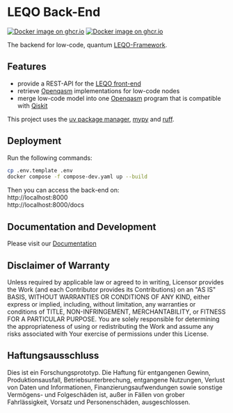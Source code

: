 # LEQO Back-End

[![Docker image on ghcr.io](https://img.shields.io/badge/Docker-GitHub%20Container%20Registry-green?style=flat&logo=docker&logoColor=%23fff)](https://github.com/LEQO-Framework/leqo-backend/pkgs/container/leqo-backend)
[![Docker image on ghcr.io](https://img.shields.io/badge/Docker-GitHub%20Container%20Registry-green?style=flat&logo=docker&logoColor=%23fff)](https://github.com/LEQO-Framework/leqo-backend/pkgs/container/leqo-backend)

The backend for low-code, quantum [LEQO-Framework](https://github.com/LEQO-Framework).

## Features

- provide a REST-API for the [LEQO front-end](https://github.com/LEQO-Framework/low-code-modeler)
- retrieve [Openqasm](https://openqasm.com/) implementations for low-code nodes
- merge low-code model into one [Openqasm](https://openqasm.com/) program that is compatible with [Qiskit](https://github.com/Qiskit/qiskit)

This project uses the [uv package manager](https://docs.astral.sh/uv/#getting-started), [mypy](https://mypy.readthedocs.io/en/stable/getting_started.html) and [ruff](https://docs.astral.sh/ruff/).

## Deployment

Run the following commands:

```bash
cp .env.template .env
docker compose -f compose-dev.yaml up --build
```

Then you can access the back-end on:  
http://localhost:8000  
http://localhost:8000/docs

## Documentation and Development

Please visit our [Documentation](https://leqo-framework.github.io/leqo-backend/)

## Disclaimer of Warranty

Unless required by applicable law or agreed to in writing, Licensor provides the Work (and each Contributor provides its
Contributions) on an "AS IS" BASIS, WITHOUT WARRANTIES OR CONDITIONS OF ANY KIND, either express or implied, including,
without limitation, any warranties or conditions of TITLE, NON-INFRINGEMENT, MERCHANTABILITY, or FITNESS FOR A
PARTICULAR PURPOSE. You are solely responsible for determining the appropriateness of using or redistributing the Work
and assume any risks associated with Your exercise of permissions under this License.

## Haftungsausschluss

Dies ist ein Forschungsprototyp. Die Haftung für entgangenen Gewinn, Produktionsausfall, Betriebsunterbrechung,
entgangene Nutzungen, Verlust von Daten und Informationen, Finanzierungsaufwendungen sowie sonstige Vermögens- und
Folgeschäden ist, außer in Fällen von grober Fahrlässigkeit, Vorsatz und Personenschäden, ausgeschlossen.

